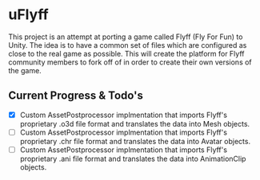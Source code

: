 # uFlyff
This project is an attempt at porting a game called Flyff (Fly For Fun) to Unity. The idea is to have a common set of files which are configured as close to the real game as possible. This will create the platform for Flyff community members to fork off of in order to create their own versions of the game. 

## Current Progress & Todo's
- [x] Custom AssetPostprocessor implmentation that imports Flyff's proprietary .o3d file format and translates the data into Mesh objects.
- [ ] Custom AssetPostprocessor implmentation that imports Flyff's proprietary .chr file format and translates the data into Avatar objects.
- [ ] Custom AssetPostprocessor implmentation that imports Flyff's proprietary .ani file format and translates the data into AnimationClip objects.
